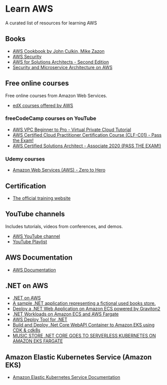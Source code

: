 # Learn AWS

A curated list of resources for learning AWS

## Books

* [AWS Cookbook by John Culkin, Mike Zazon](https://www.oreilly.com/library/view/aws-cookbook/9781492092599/)
* [AWS Security](https://www.manning.com/books/aws-security)
* [AWS for Solutions Architects - Second Edition](https://www.packtpub.com/product/aws-for-solutions-architects-second-edition/9781803238951)
* [Security and Microservice Architecture on AWS](https://www.oreilly.com/library/view/security-and-microservice/9781098101459/)

## Free online courses

Free online courses from Amazon Web Services. 

* [edX courses offered by AWS](https://www.edx.org/school/aws)

### freeCodeCamp courses on YouTube

* [AWS VPC Beginner to Pro - Virtual Private Cloud Tutorial](https://youtu.be/g2JOHLHh4rI)
* [AWS Certified Cloud Practitioner Certification Course (CLF-C01) - Pass the Exam!](https://youtu.be/SOTamWNgDKc)
* [AWS Certified Solutions Architect - Associate 2020 (PASS THE EXAM!)](https://youtu.be/Ia-UEYYR44s)

### Udemy courses

* [Amazon Web Services (AWS) - Zero to Hero](https://www.udemy.com/course/amazon-web-services-aws-v/)

## Certification

* [The official training website](https://www.aws.training/)

## YouTube channels

Includes tutorials, videos from conferences, and demos.

* [AWS YouTube channel](https://www.youtube.com/@amazonwebservices/featured)
* [YouTube Playlist](https://youtube.com/playlist?list=PLq-S-mihzsNwNvWRVzz77TSN-ksXvmPNy)

## AWS Documentation

* [AWS Documentation](https://docs.aws.amazon.com/index.html)

## .NET on AWS

* [.NET on AWS](https://aws.amazon.com/developer/language/net/)
* [A sample .NET application representing a fictional used books store.](https://github.com/aws-samples/bobs-used-bookstore-sample)
* [Deploy a .NET Web Application on Amazon ECS powered by Graviton2](https://aws.amazon.com/getting-started/hands-on/deploy-dotnet-web-app-ecs-graviton/)
* [.NET Workloads on Amazon ECS and AWS Fargate](https://aws.amazon.com/developer/language/net/badges-and-training/ecs-fargate/)
* [AWS Deploy Tool for .NET](https://aws.github.io/aws-dotnet-deploy/)
* [Build and Deploy .Net Core WebAPI Container to Amazon EKS using CDK & cdk8s](https://aws.amazon.com/blogs/developer/build-and-deploy-net-core-webapi-container-to-amazon-eks-using-cdk-cdk8s/)
* [MUSIC STORE .NET CORE GOES TO SERVERLESS KUBERNETES ON AMAZON EKS FARGATE](https://winonaws.cloud/dotnet/framework-to-core/30.html)

## Amazon Elastic Kubernetes Service (Amazon EKS)

* [Amazon Elastic Kubernetes Service Documentation](https://docs.aws.amazon.com/eks/index.html)

